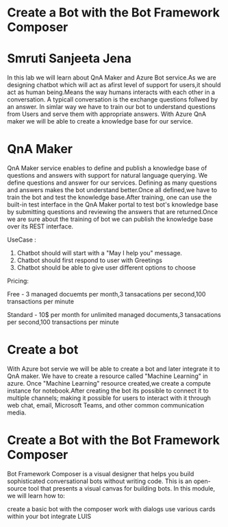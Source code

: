 # Create a Bot with the Bot Framework Composer
# Smruti Sanjeeta Jena

In this lab we will learn about QnA Maker and Azure Bot service.As we are designing chatbot which will act as afirst level of support
for users,it should act as human being.Means the way humans interacts with each other in a conversation. A typicall conversation is the exchange questions follwed by an answer.
In simlar way we have to train our bot to understand questions from Users and serve them with appropriate answers. With Azure QnA maker we will be able to create a knowledge base for our service.

# QnA Maker
QnA Maker service enables to define and publish a knowledge base of questions and answers with support for natural language querying. We define questions and answer for our services. Defining as many questions and answers makes the bot understand better.Once all defined,we have to train the bot and test the knowledge base.After training, one can use the built-in test interface in the QnA Maker portal to test bot's knowledge base by submitting questions and reviewing the answers that are returned.Once we are sure about the training of bot we can publish the knowledge base over its REST interface.

UseCase :
1. Chatbot should will start with a "May I help you" message.
2. Chatbot should first respond to user with Greetings
3. Chatbot should be able to give user different options to choose

Pricing:

Free -   3 managed docuemts per month,3 tansacations per second,100 transactions per minute

Standard - 10$ per month for unlimited managed documents,3 tansacations per second,100 transactions per minute 

# Create a bot
With Azure bot servie we will be able to create a bot and later integrate it to QnA maker. We have to create a resource called "Machine Learning" in azure.
Once "Machine Learning" resource created,we create a compute instance for notebook.After creating the bot its possible to connect it to multiple channels; making it possible for 
users to interact with it through web chat, email, Microsoft Teams, and other common communication media.


# Create a Bot with the Bot Framework Composer
Bot Framework Composer is a visual designer that helps you build sophisticated conversational bots without writing code. This is an open-source tool that presents a visual 
canvas for building bots.
In this module, we will learn how to:

create a basic bot with the composer
work with dialogs
use various cards within your bot
integrate LUIS


